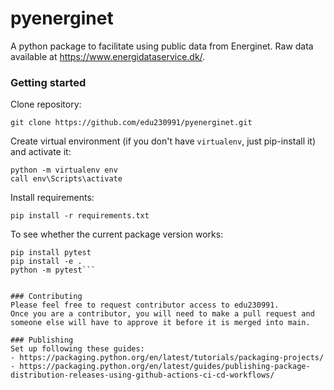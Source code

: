 # pyenerginet
A python package to facilitate using public data from Energinet.
Raw data available at https://www.energidataservice.dk/.

### Getting started
Clone repository:

```
git clone https://github.com/edu230991/pyenerginet.git
```

Create virtual environment (if you don't have `virtualenv`, just pip-install it) and activate it:

```
python -m virtualenv env
call env\Scripts\activate
```

Install requirements:

```
pip install -r requirements.txt
```

To see whether the current package version works:
```
pip install pytest
pip install -e .
python -m pytest```


### Contributing 
Please feel free to request contributor access to edu230991.
Once you are a contributor, you will need to make a pull request and someone else will have to approve it before it is merged into main.

### Publishing
Set up following these guides:
- https://packaging.python.org/en/latest/tutorials/packaging-projects/
- https://packaging.python.org/en/latest/guides/publishing-package-distribution-releases-using-github-actions-ci-cd-workflows/

